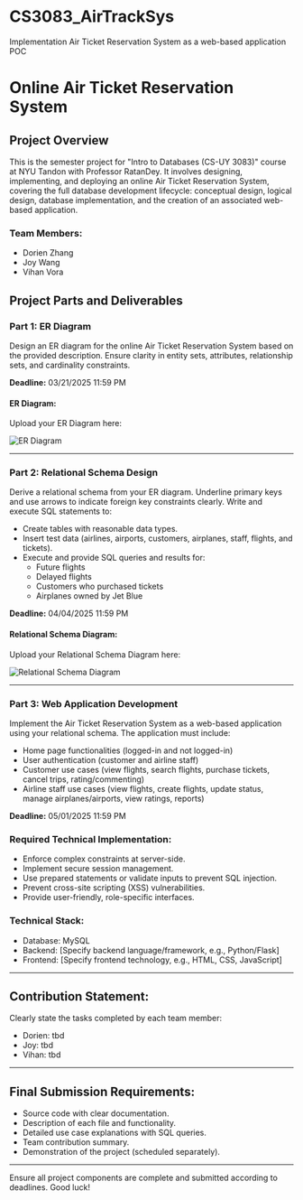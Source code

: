 # CS3083_AirTrackSys
Implementation Air Ticket Reservation System as a web-based application POC
# Online Air Ticket Reservation System

## Project Overview
This is the semester project for "Intro to Databases (CS-UY 3083)" course at NYU Tandon with Professor RatanDey. It involves designing, implementing, and deploying an online Air Ticket Reservation System, covering the full database development lifecycle: conceptual design, logical design, database implementation, and the creation of an associated web-based application.

### Team Members:
- Dorien Zhang
- Joy Wang
- Vihan Vora

## Project Parts and Deliverables

### Part 1: ER Diagram
Design an ER diagram for the online Air Ticket Reservation System based on the provided description. Ensure clarity in entity sets, attributes, relationship sets, and cardinality constraints.

**Deadline:** 03/21/2025 11:59 PM

#### ER Diagram:
Upload your ER Diagram here:

![ER Diagram](https://github.com/user-attachments/assets/6506136a-31e2-4d9e-aaa5-50de3d019c92)

---

### Part 2: Relational Schema Design
Derive a relational schema from your ER diagram. Underline primary keys and use arrows to indicate foreign key constraints clearly. Write and execute SQL statements to:
- Create tables with reasonable data types.
- Insert test data (airlines, airports, customers, airplanes, staff, flights, and tickets).
- Execute and provide SQL queries and results for:
  - Future flights
  - Delayed flights
  - Customers who purchased tickets
  - Airplanes owned by Jet Blue

**Deadline:** 04/04/2025 11:59 PM

#### Relational Schema Diagram:
Upload your Relational Schema Diagram here:

![Relational Schema Diagram](https://github.com/user-attachments/assets/0704a8e7-e6b3-443b-a1f7-533e2c21d055)

---

### Part 3: Web Application Development
Implement the Air Ticket Reservation System as a web-based application using your relational schema. The application must include:
- Home page functionalities (logged-in and not logged-in)
- User authentication (customer and airline staff)
- Customer use cases (view flights, search flights, purchase tickets, cancel trips, rating/commenting)
- Airline staff use cases (view flights, create flights, update status, manage airplanes/airports, view ratings, reports)

**Deadline:** 05/01/2025 11:59 PM

### Required Technical Implementation:
- Enforce complex constraints at server-side.
- Implement secure session management.
- Use prepared statements or validate inputs to prevent SQL injection.
- Prevent cross-site scripting (XSS) vulnerabilities.
- Provide user-friendly, role-specific interfaces.

### Technical Stack:
- Database: MySQL
- Backend: [Specify backend language/framework, e.g., Python/Flask]
- Frontend: [Specify frontend technology, e.g., HTML, CSS, JavaScript]

---

## Contribution Statement:
Clearly state the tasks completed by each team member:
- Dorien: tbd
- Joy: tbd
- Vihan: tbd

---

## Final Submission Requirements:
- Source code with clear documentation.
- Description of each file and functionality.
- Detailed use case explanations with SQL queries.
- Team contribution summary.
- Demonstration of the project (scheduled separately).

---

Ensure all project components are complete and submitted according to deadlines. Good luck!

